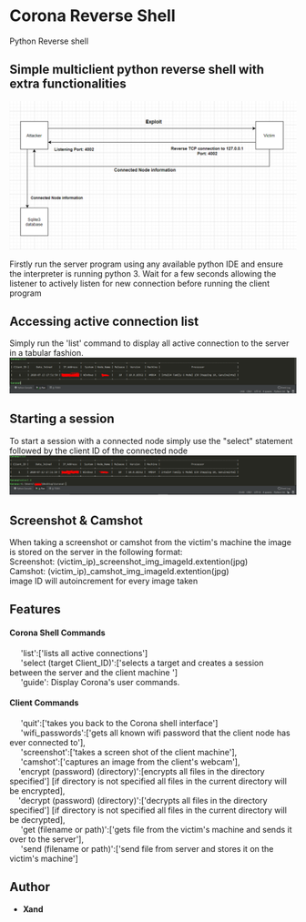 # Corona Reverse Shell

Python Reverse shell

## Simple multiclient python reverse shell with extra functionalities
![](images/connectionDiagram.PNG)

Firstly run the server program using any available python IDE and ensure the interpreter is running python 3. 
Wait for a few seconds allowing the listener to actively listen for new connection before running the client program


## Accessing active connection list 

Simply run the 'list' command to display all active connection to the server in a tabular fashion. 
![](images/list.PNG)

## Starting a session 

To start a session with a connected node simply use the "select" statement followed by the client ID of the connected node
![](images/session.PNG)

## Screenshot & Camshot 

When taking a screenshot or camshot from the victim's machine the image is stored on the server in the following format: \
Screenshot: (victim_ip)_screenshot_img_imageId.extention(jpg) \
Camshot: (victim_ip)_camshot_img_imageId.extention(jpg) \
image ID will autoincrement for every image taken 

## Features 
 ####  Corona Shell Commands 
&nbsp;&nbsp;&nbsp;&nbsp;               'list':['lists all active connections'] \
&nbsp;&nbsp;&nbsp;&nbsp;               'select (target Client_ID)':['selects a target and creates a session between the server and the client machine '] \
&nbsp;&nbsp;&nbsp;&nbsp;               'guide': Display Corona's user commands. 
 ####  Client Commands 
&nbsp;&nbsp;&nbsp;&nbsp;              'quit':['takes you back to the Corona shell interface'] \
&nbsp;&nbsp;&nbsp;&nbsp;              'wifi_passwords':['gets all known wifi password that the client node has ever connected to'], \
 &nbsp;&nbsp;&nbsp;&nbsp;             'screenshot':['takes a screen shot of the client machine'], \
 &nbsp;&nbsp;&nbsp;&nbsp;             'camshot':['captures an image from the client's webcam'], \
 &nbsp;&nbsp;&nbsp;             'encrypt (password) (directory)':[encrypts all files in the directory specified'] [if directory is not specified all files in the current directory will be encrypted], \
&nbsp;&nbsp;&nbsp;              'decrypt (password) (directory)':['decrypts all files in the directory specified'] [if directory is not specified all files in the current directory will be decrypted], \
&nbsp;&nbsp;&nbsp;&nbsp;              'get (filename or path)':['gets file from the victim's machine and sends it over to the server'], \
&nbsp;&nbsp;&nbsp;&nbsp;              'send (filename or path)':['send file from server and stores it on the victim's machine'] 


## Author

* **Xand**
